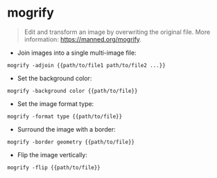 # mogrify

> Edit and transform an image by overwriting the original file.
> More information: <https://manned.org/mogrify>.

- Join images into a single multi-image file:

`mogrify -adjoin {{path/to/file1 path/to/file2 ...}}`

- Set the background color:

`mogrify -background color {{path/to/file}}`

- Set the image format type:

`mogrify -format type {{path/to/file}}`

- Surround the image with a border:

`mogrify -border geometry {{path/to/file}}`

- Flip the image vertically:

`mogrify -flip {{path/to/file}}`

